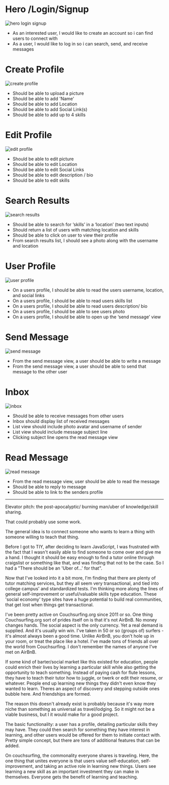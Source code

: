 



# Hero /Login/Signup
![hero login signup](http://i.imgur.com/DjnegCR.png)
* As an interested user, I would like to create an account so i can find users to connect with
* As a user, I would like to log in so i can search, send, and receive messages

# Create Profile
![create profile](http://i.imgur.com/Fs4LECd.png)
* Should be able to upload a picture
* Should be able to add 'Name'
* Should be able to add Location
* Should be able to add Social Link(s)
* Should be able to add up to 4 skills

# Edit Profile
![edit profile](http://i.imgur.com/toFoNbA.png)
* Should be able to edit picture
* Should be able to edit Location
* Should be able to edit Social Links
* Should be able to edit description / bio
* Should be able to edit skills

# Search Results
![search results](http://i.imgur.com/CQrHr52.png)
* Should be able to search for ‘skills’ in a ‘location’ (two text inputs)
* Should return a list of users with matching location and skills
* Should be able to click on user to view their profile
* From search results list, I should see a photo along with the username and location

# User Profile
![user profile](http://i.imgur.com/rq1bsU7.png)
* On a users profile, I should be able to read the users username, location, and social links
* On a users profile, I should be able to read users skills list
* On a users profile, I should be able to read users description/ bio
* On a users profile, I should be able to see users photo
* On a users profile, I should be able to open up the ‘send message’ view

# Send Message
![send message](http://i.imgur.com/A310hOA.png)
* From the send message view, a user should be able to write a message
* From the send message view, a user should be able to send that message to the other user

# Inbox
![inbox](http://i.imgur.com/BZwzBtU.png)
* Should be able to receive messages from other users
* Inbox should display list of received messages
* List view should include photo avatar and username of sender
* List view should include message subject line
* Clicking subject line opens the read message view

# Read Message
![read message](http://i.imgur.com/beBcdF4.png)
* From the read message view, user should be able to read the message
* Should be able to reply to message
* Should be able to link to the senders profile


___
Elevator pitch:
the post-apocalyptic/ burning man/uber of knowledge/skill sharing.

That could probably use some work.

The general idea is to connect someone who wants to learn a thing with someone willing to teach that thing.

Before I got to TIY, after deciding to learn JavaScript, I was frustrated with the fact that I wasn't easily able to find someone to come over and give me a hand. I thought it should be easy enough to find a tutor online through craigslist or something like that, and was finding that not to be the case. So I had a "There should be an 'Uber of...' for that".

Now that I've looked into it a bit more, I'm finding that there are plenty of tutor matching services, but they all seem very transactional, and tied into college campus' and standardized tests. I'm thinking more along the lines of general self-improvement or useful/valuable skills type education. These 'social economy' type sites have a huge potential to build real communities, that get lost when things get transactional.

I've been pretty active on Couchsurfing.org since 2011 or so. One thing Couchsurfing.org sort of prides itself on is that it's not AirBnB. No money changes hands. The social aspect is the only currency. Yet a real demand is supplied. And it's usually win win. I've taken in 50 or so (groups of) surfers - it's almost always been a good time. Unlike AirBnB, you don't hole up in your room, or treat the place like a hotel. I've made tons of friends all over the world from Couchsurfing. I don't remember the names of anyone I've met on AirBnB.

If some kind of barter/social market like this existed for education, people could enrich their lives by learning a particular skill while also getting the opportunity to teach something. Instead of paying cash for flute lessons, they have to teach their tutor how to juggle, or twerk or edit their resume, or whatever. People end up learning new things they didn't even know they wanted to learn. Theres an aspect of discovery and stepping outside ones bubble here. And friendships are formed.

The reason this doesn't already exist is probably because it's way more niche than something as universal as travel/lodging. So it might not be a viable business, but I it would make for a good project.

The basic functionality: a user has a profile, detailing particular skills they may have. They could then search for something they have interest in learning, and other users would be offered for them to initiate contact with. Pretty simple concept, but there are tons of additional features that can be added.

On couchsurfing, the commonality everyone shares is traveling. Here, the one thing that unites everyone is that users value self-education, self-improvement, and taking an active role in learning new things. Users see learning a new skill as an important investment they can make in themselves. Everyone gets the benefit of learning and teaching.
